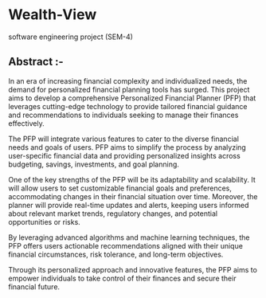 # Wealth-View
software engineering project (SEM-4)

## Abstract :-

In an era of increasing financial complexity and individualized needs, the demand for personalized financial planning tools has surged. This project aims to develop a comprehensive Personalized Financial Planner (PFP) that leverages cutting-edge technology to provide tailored financial guidance and recommendations to individuals seeking to manage their finances effectively. 

The PFP will integrate various features to cater to the diverse financial needs and goals of users. PFP aims to simplify the process by analyzing user-specific financial data and providing personalized insights across budgeting, savings, investments, and goal planning. 

One of the key strengths of the PFP will be its adaptability and scalability. It will allow users to set customizable financial goals and preferences, accommodating changes in their financial situation over time. Moreover, the planner will provide real-time updates and alerts, keeping users informed about relevant market trends, regulatory changes, and potential opportunities or risks.

By leveraging advanced algorithms and machine learning techniques, the PFP offers users actionable recommendations aligned with their unique financial circumstances, risk tolerance, and long-term objectives. 

Through its personalized approach and innovative features, the PFP aims to empower individuals to take control of their finances and secure their financial future.
